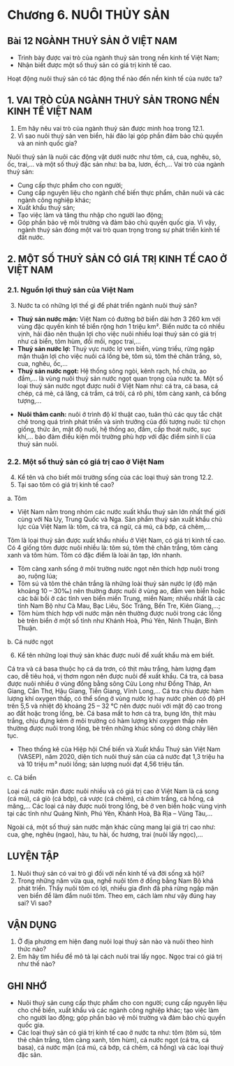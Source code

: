 # Chương 6. NUÔI THỦY SẢN

## Bài 12 NGÀNH THUỶ SẢN Ở VIỆT NAM

- Trình bày được vai trò của ngành thuỷ sản trong nền kinh tế Việt Nam;
- Nhận biết được một số thuỷ sản có giá trị kinh tế cao.

Hoạt động nuôi thuỷ sản có tác động thế nào đến nền kinh tế của nước ta?

## 1. VAI TRÒ CỦA NGÀNH THUỶ SẢN TRONG NỀN KINH TẾ VIỆT NAM

1. Em hãy nêu vai trò của ngành thuỷ sản được minh hoạ trong 12.1.
2. Vì sao nuôi thuỷ sản ven biển, hải đảo lại góp phần đảm bảo chủ quyền và an ninh quốc gia?

Nuôi thuỷ sản là nuôi các động vật dưới nước như tôm, cá, cua, nghêu, sò, ốc, trai,... và một số thuỷ đặc sản như: ba ba, lươn, ếch,...
Vai trò của ngành thuỷ sản:
- Cung cấp thực phẩm cho con người;
- Cung cấp nguyên liệu cho ngành chế biến thực phẩm, chăn nuôi và các ngành công nghiệp khác;
- Xuất khẩu thuỷ sản;
- Tạo việc làm và tăng thu nhập cho người lao động;
- Góp phần bảo vệ môi trường và đảm bảo chủ quyền quốc gia.
Vì vậy, ngành thuỷ sản đóng một vai trò quan trọng trong sự phát triển kinh tế đất nước.

## 2. MỘT SỐ THUỶ SẢN CÓ GIÁ TRỊ KINH TẾ CAO Ở VIỆT NAM

### 2.1. Nguồn lợi thuỷ sản của Việt Nam

3. Nước ta có những lợi thế gì để phát triển ngành nuôi thuỷ sản?

- **Thuỷ sản nước mặn:** Việt Nam có đường bờ biển dài hơn 3 260 km với vùng đặc quyền kinh tế biển rộng hơn 1 triệu km². Biển nước ta có nhiều vịnh, hải đảo nên thuận lợi cho việc nuôi nhiều loại thuỷ sản có giá trị như cá biển, tôm hùm, đồi mồi, ngọc trai,...
- **Thuỷ sản nước lợ:** Thuỷ vực nước lợ ven biển, vùng triều, rừng ngập mặn thuận lợi cho việc nuôi cá lồng bè, tôm sú, tôm thẻ chân trắng, sò, cua, nghêu, ốc,...
- **Thuỷ sản nước ngọt:** Hệ thống sông ngòi, kênh rạch, hồ chứa, ao đầm,... là vùng nuôi thuỷ sản nước ngọt quan trọng của nước ta. Một số loại thuỷ sản nước ngọt được nuôi ở Việt Nam như: cá tra, cá basa, cá chép, cá mè, cá lăng, cá trắm, cá trôi, cá rô phi, tôm càng xanh, cá bống tượng,...

+ **Nuôi thâm canh:** nuôi ở trình độ kĩ thuật cao, tuân thủ các quy tắc chặt chẽ trong quá trình phát triển và sinh trưởng của đối tượng nuôi: từ chọn giống, thức ăn, mật độ nuôi, hệ thống ao, đầm, cấp thoát nước, sục khí,... bảo đảm điều kiện môi trường phù hợp với đặc điểm sinh lí của thuỷ sản nuôi.

### 2.2. Một số thuỷ sản có giá trị cao ở Việt Nam

4. Kể tên và cho biết môi trường sống của các loại thuỷ sản trong 12.2.
5. Tại sao tôm có giá trị kinh tế cao?

a. Tôm

+ Việt Nam nằm trong nhóm các nước xuất khẩu thuỷ sản lớn nhất thế giới cùng với Na Uy, Trung Quốc và Nga. Sản phẩm thuỷ sản xuất khẩu chủ lực của Việt Nam là: tôm, cá tra, cá ngừ, cá mú, cá bớp, cá chẽm,...

Tôm là loại thuỷ sản được xuất khẩu nhiều ở Việt Nam, có giá trị kinh tế cao. Có 4 giống tôm được nuôi nhiều là: tôm sú, tôm thẻ chân trắng, tôm càng xanh và tôm hùm. Tôm có đặc điểm là loài ăn tạp, lớn nhanh.
- Tôm càng xanh sống ở môi trường nước ngọt nên thích hợp nuôi trong ao, ruộng lúa;
- Tôm sú và tôm thẻ chân trắng là những loài thuỷ sản nước lợ (độ mặn khoảng 10 – 30‰) nên thường được nuôi ở vùng ao, đầm ven biển hoặc các bãi bồi ở các tỉnh ven biển miền Trung, miền Nam; nhiều nhất là các tỉnh Nam Bộ như Cà Mau, Bạc Liêu, Sóc Trăng, Bến Tre, Kiên Giang,...;
- Tôm hùm thích hợp với nước mặn nên thường được nuôi trong các lồng bè trên biển ở một số tỉnh như Khánh Hoà, Phú Yên, Ninh Thuận, Bình Thuận.

b. Cá nước ngọt

6. Kể tên những loại thuỷ sản khác được nuôi để xuất khẩu mà em biết.

Cá tra và cá basa thuộc họ cá da trơn, có thịt màu trắng, hàm lượng đạm cao, dễ tiêu hoá, vị thơm ngon nên được nuôi để xuất khẩu. Cá tra, cá basa được nuôi nhiều ở vùng đồng bằng sông Cửu Long như Đồng Tháp, An Giang, Cần Thơ, Hậu Giang, Tiền Giang, Vĩnh Long,...
Cá tra chịu được hàm lượng khí oxygen thấp, có thể sống ở vùng nước lợ hay nước phèn có độ pH trên 5,5 và nhiệt độ khoảng 25 – 32 °C nên được nuôi với mật độ cao trong ao đất hoặc trong lồng, bè. Cá basa mất to hơn cá tra, bụng lớn, thịt màu trắng, chịu đựng kém ở môi trường có hàm lượng khí oxygen thấp nên thường được nuôi trong lồng, bè trên những khúc sông có dòng chảy liên tục.

+ Theo thống kê của Hiệp hội Chế biến và Xuất khẩu Thuỷ sản Việt Nam (VASEP), năm 2020, diện tích nuôi thuỷ sản của cả nước đạt 1,3 triệu ha và 10 triệu m³ nuôi lồng; sản lượng nuôi đạt 4,56 triệu tấn.

c. Cá biển

Loại cá nước mặn được nuôi nhiều và có giá trị cao ở Việt Nam là cá song (cá mú), cá giò (cá bớp), cá vược (cá chẽm), cá chim trắng, cá hồng, cá măng,... Các loại cá này được nuôi trong lồng, bè ở ven biển hoặc vùng vịnh tại các tỉnh như Quảng Ninh, Phú Yên, Khánh Hoà, Bà Rịa – Vũng Tàu,...

Ngoài cá, một số thuỷ sản nước mặn khác cũng mang lại giá trị cao như: cua, ghẹ, nghêu (ngao), hàu, tu hài, ốc hương, trai (nuôi lấy ngọc),...

## LUYỆN TẬP

1. Nuôi thuỷ sản có vai trò gì đối với nền kinh tế và đời sống xã hội?
2. Trong những năm vừa qua, nghề nuôi tôm ở đồng bằng Nam Bộ khá phát triển. Thấy nuôi tôm có lợi, nhiều gia đình đã phá rừng ngập mặn ven biển để làm đầm nuôi tôm. Theo em, cách làm như vậy đúng hay sai? Vì sao?

## VẬN DỤNG

1. Ở địa phương em hiện đang nuôi loại thuỷ sản nào và nuôi theo hình thức nào?
2. Em hãy tìm hiểu đề mô tả lại cách nuôi trai lấy ngọc. Ngọc trai có giá trị như thế nào?

## GHI NHỚ

- Nuôi thuỷ sản cung cấp thực phẩm cho con người; cung cấp nguyên liệu cho chế biến, xuất khẩu và các ngành công nghiệp khác; tạo việc làm cho người lao động; góp phần bảo vệ môi trường và đảm bảo chủ quyền quốc gia.
- Các loại thuỷ sản có giá trị kinh tế cao ở nước ta như: tôm (tôm sú, tôm thẻ chân trắng, tôm càng xanh, tôm hùm), cá nước ngọt (cá tra, cá basa), cá nước mặn (cá mú, cá bớp, cá chẽm, cá hồng) và các loại thuỷ đặc sản.
